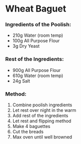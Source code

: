 # Wheat Baguet

### Ingredients of the Poolish:
- 210g Water (room temp)
- 100g All Purpose Flour
- 3g Dry Yeast

### Rest of the Ingredients:
- 900g All Purpose Flour
- 610g Water (room temp)
- 24g Salt

### Method:
1. Combine poolish ingredients
2. Let rest over night in the warm
3. Add rest of the ingredients
4. Let rest and flipping method
5. Make 4 baguettes
6. Cut the breads
7. Max oven until well browned
